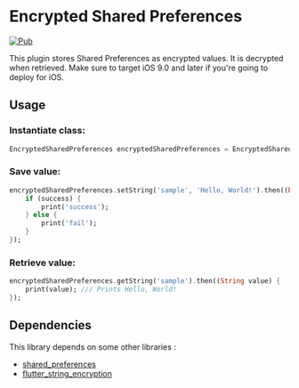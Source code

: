# Encrypted Shared Preferences

[![Pub](https://img.shields.io/pub/v/encrypted_shared_preferences.svg)](https://pub.dartlang.org/packages/encrypted_shared_preferences)

This plugin stores Shared Preferences as encrypted values. It is decrypted when retrieved.
Make sure to target iOS 9.0 and later if you're going to deploy for iOS.

## Usage

### Instantiate class:
```dart
EncryptedSharedPreferences encryptedSharedPreferences = EncryptedSharedPreferences();
```

### Save value:
```dart
encryptedSharedPreferences.setString('sample', 'Hello, World!').then((bool success) {
    if (success) {
        print('success');
    } else {
        print('fail');
    }
});
```

### Retrieve value:
```dart
encryptedSharedPreferences.getString('sample').then((String value) {
    print(value); /// Prints Hello, World!
});
```

## Dependencies

This library depends on some other libraries :

* [shared_preferences](https://pub.dev/packages/shared_preferences)
* [flutter_string_encryption](https://pub.dev/packages/flutter_string_encryption)
